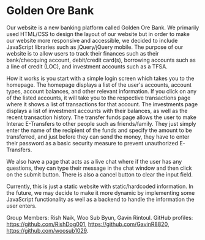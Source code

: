 # Golden Ore Bank
Our website is a new banking platform called Golden Ore Bank. We primarily used HTML/CSS to design the layout of our website but in order to make our website more responsive and accessible, we decided to include JavaScript libraries such as jQuery/jQuery mobile. The purpose of our website is to allow users to track their finances such as their bank/checquing account, debit/credit card(s), borrowing accounts such as a line of credit (LOC), and investment accounts such as a TFSA. 

How it works is you start with a simple login screen which takes you to the homepage. The homepage displays a list of the user's accounts, account types, account balances, and other relevant information. If you click on any of the listed accounts, it will take you to the respective transactions page where it shows a list of transactions for that account. The investments page displays a list of investment accounts with their balances, as well as the recent transaction history. The transfer funds page allows the user to make Interac E-Transfers to other people such as friends/family. They just simply enter the name of the recipient of the funds and specify the amount to be transferred, and just before they can send the money, they have to enter their password as a basic security measure to prevent unauthorized E-Transfers. 

We also have a page that acts as a live chat where if the user has any questions, they can type their message in the chat window and then click on the submit button. There is also a cancel button to clear the input field.

Currently, this is just a static website with static/hardcoded information. In the future, we may decide to make it more dynamic by implementing some JavaScript functionality as well as a backend to handle the information the user enters.

Group Members: Rish Naik, Woo Sub Byun, Gavin Rintoul.
GitHub profiles: https://github.com/RishDog001, https://github.com/GavinR8820, https://github.com/woosub1029.

